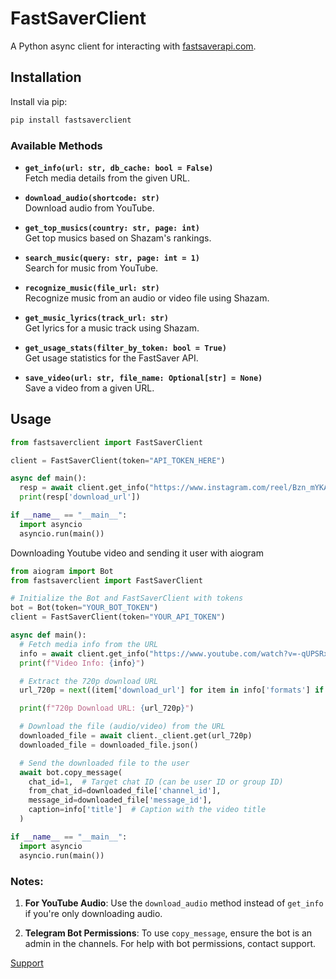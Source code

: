 
# FastSaverClient

A Python async client for interacting with [fastsaverapi.com](https://fastsaverapi.com).


## Installation

Install via pip:

```bash
pip install fastsaverclient
```
### Available Methods

- **`get_info(url: str, db_cache: bool = False)`**  
  Fetch media details from the given URL.

- **`download_audio(shortcode: str)`**  
  Download audio from YouTube.

- **`get_top_musics(country: str, page: int)`**  
  Get top musics based on Shazam's rankings.

- **`search_music(query: str, page: int = 1)`**  
  Search for music from YouTube.

- **`recognize_music(file_url: str)`**  
  Recognize music from an audio or video file using Shazam.

- **`get_music_lyrics(track_url: str)`**  
  Get lyrics for a music track using Shazam.

- **`get_usage_stats(filter_by_token: bool = True)`**  
  Get usage statistics for the FastSaver API.

- **`save_video(url: str, file_name: Optional[str] = None)`**  
  Save a video from a given URL.


## Usage

```python
from fastsaverclient import FastSaverClient

client = FastSaverClient(token="API_TOKEN_HERE")

async def main():
  resp = await client.get_info("https://www.instagram.com/reel/Bzn_mYKAltF/")
  print(resp['download_url'])

if __name__ == "__main__":
  import asyncio
  asyncio.run(main())
```

Downloading Youtube video and sending it user with aiogram
```python
from aiogram import Bot
from fastsaverclient import FastSaverClient

# Initialize the Bot and FastSaverClient with tokens
bot = Bot(token="YOUR_BOT_TOKEN")
client = FastSaverClient(token="YOUR_API_TOKEN")

async def main():
  # Fetch media info from the URL
  info = await client.get_info("https://www.youtube.com/watch?v=-qUPSRx9Rfk")
  print(f"Video Info: {info}")

  # Extract the 720p download URL
  url_720p = next((item['download_url'] for item in info['formats'] if item['format'] == '720p'), None)

  print(f"720p Download URL: {url_720p}")

  # Download the file (audio/video) from the URL
  downloaded_file = await client._client.get(url_720p)
  downloaded_file = downloaded_file.json()

  # Send the downloaded file to the user
  await bot.copy_message(
	chat_id=1,  # Target chat ID (can be user ID or group ID)
	from_chat_id=downloaded_file['channel_id'],
	message_id=downloaded_file['message_id'],
	caption=info['title']  # Caption with the video title
  )

if __name__ == "__main__":
  import asyncio
  asyncio.run(main())
```

### Notes:

1. **For YouTube Audio**: Use the `download_audio` method instead of `get_info` if you're only downloading audio.

2. **Telegram Bot Permissions**: To use `copy_message`, ensure the bot is an admin in the channels. For help with bot permissions, contact support.

[Support](https://t.me/coder2077)

